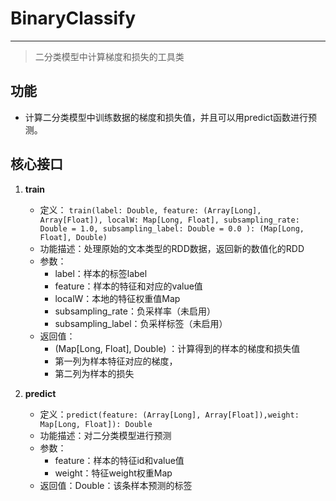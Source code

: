 # BinaryClassify

---


> 二分类模型中计算梯度和损失的工具类

## 功能

* 计算二分类模型中训练数据的梯度和损失值，并且可以用predict函数进行预测。

## 核心接口

1. **train**
	- 定义：
			```
			train(label: Double,
	              feature: (Array[Long], Array[Float]),
	              localW: Map[Long, Float],
	              subsampling_rate: Double = 1.0,
	              subsampling_label: Double = 0.0
	             ): (Map[Long, Float], Double)
			 ```
	- 功能描述：处理原始的文本类型的RDD数据，返回新的数值化的RDD
	- 参数：
		- label：样本的标签label
		- feature：样本的特征和对应的value值
		- localW：本地的特征权重值Map
		- subsampling_rate：负采样率（未启用）
		- subsampling_label：负采样标签（未启用）
	- 返回值：
		- (Map[Long, Float], Double) ：计算得到的样本的梯度和损失值
		* 第一列为样本特征对应的梯度，
		* 第二列为样本的损失

1. **predict**
	- 定义：```predict(feature: (Array[Long], Array[Float]),weight: Map[Long, Float]): Double ```
	- 功能描述：对二分类模型进行预测
	- 参数：
		- feature：样本的特征id和value值
		- weight：特征weight权重Map
	- 返回值：Double：该条样本预测的标签